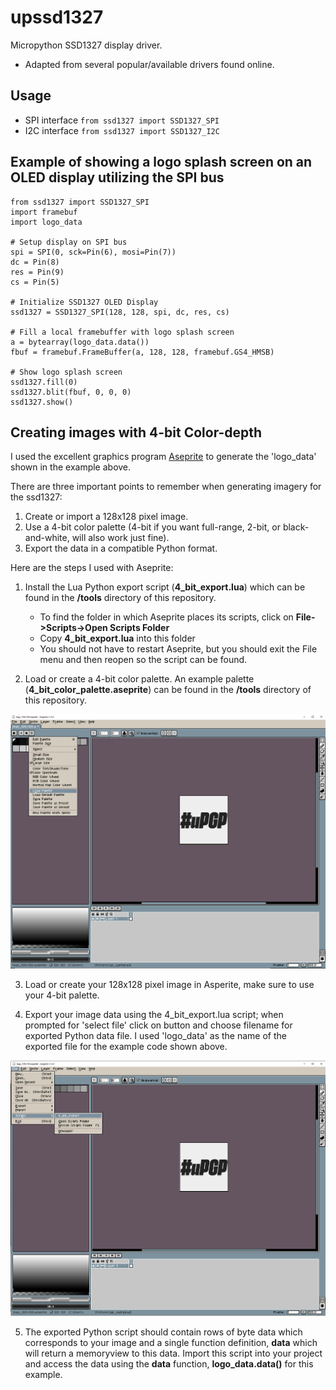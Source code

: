 # upssd1327
Micropython SSD1327 display driver.  
- Adapted from several popular/available drivers found online.  

## Usage
- SPI interface ```from ssd1327 import SSD1327_SPI```
- I2C interface ```from ssd1327 import SSD1327_I2C```

## Example of showing a logo splash screen on an OLED display utilizing the SPI bus
```
from ssd1327 import SSD1327_SPI
import framebuf
import logo_data

# Setup display on SPI bus
spi = SPI(0, sck=Pin(6), mosi=Pin(7))
dc = Pin(8)
res = Pin(9)
cs = Pin(5)

# Initialize SSD1327 OLED Display
ssd1327 = SSD1327_SPI(128, 128, spi, dc, res, cs)

# Fill a local framebuffer with logo splash screen
a = bytearray(logo_data.data())
fbuf = framebuf.FrameBuffer(a, 128, 128, framebuf.GS4_HMSB)

# Show logo splash screen
ssd1327.fill(0)
ssd1327.blit(fbuf, 0, 0, 0)
ssd1327.show()
```
## Creating images with 4-bit Color-depth

I used the excellent graphics program [Aseprite](https://www.aseprite.org) to generate the 'logo_data' shown in the example above.

There are three important points to remember when generating imagery for the ssd1327:
1. Create or import a 128x128 pixel image.
2. Use a 4-bit color palette (4-bit if you want full-range, 2-bit, or black-and-white, will also work just fine).
3. Export the data in a compatible Python format.

Here are the steps I used with Aseprite:

1. Install the Lua Python export script (**4_bit_export.lua**) which can be found in the **/tools** directory of this repository.
	- To find the folder in which Aseprite places its scripts, click on **File->Scripts->Open Scripts Folder**
	- Copy **4_bit_export.lua** into this folder
	- You should not have to restart Aseprite, but you should exit the File menu and then reopen so the script can be found.

2. Load or create a 4-bit color palette.  An example palette (**4_bit_color_palette.aseprite**) can be found in the **/tools** directory of this repository.

![Load color palette](/tools/aseprite_load_palette.png)

3. Load or create your 128x128 pixel image in Asperite, make sure to use your 4-bit palette.

4. Export your image data using the 4_bit_export.lua script; when prompted for 'select file' click on button and choose filename for exported Python data file.  I used 'logo_data' as the name of the exported file for the example code shown above.

![Load color palette](/tools/aseprite_export_with_script.png)

5. The exported Python script should contain rows of byte data which corresponds to your image and a single function definition, **data** which will return a memoryview to this data.  Import this script into your project and access the data using the **data** function, **logo_data.data()** for this example.
